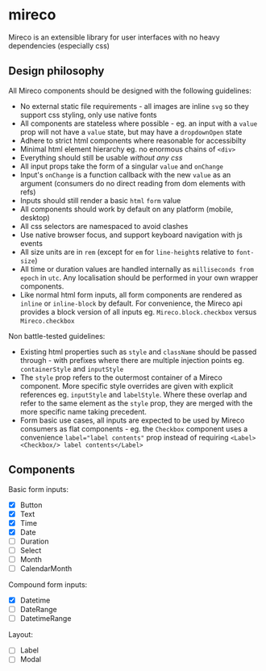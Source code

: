 # mireco

Mireco is an extensible library for user interfaces with no heavy dependencies (especially css)

## Design philosophy

All Mireco components should be designed with the following guidelines:

- No external static file requirements - all images are inline `svg` so they support css styling,
  only use native fonts
- All components are stateless where possible - eg. an input with a `value` prop will not have a
  `value` state, but may have a `dropdownOpen` state
- Adhere to strict html components where reasonable for accessibilty
- Minimal html element hierarchy eg. no enormous chains of `<div>`
- Everything should still be usable _without any css_
- All input props take the form of a singular `value` and `onChange`
- Input's `onChange` is a function callback with the new `value` as an argument (consumers do no
  direct reading from dom elements with refs)
- Inputs should still render a basic `html` `form` value
- All components should work by default on any platform (mobile, desktop)
- All css selectors are namespaced to avoid clashes
- Use native browser focus, and support keyboard navigation with js events
- All size units are in `rem` (except for `em` for `line-height`s relative to `font-size`)
- All time or duration values are handled internally as `milliseconds from epoch` in `utc`. Any
  localisation should be performed in your own wrapper components.
- Like normal html form inputs, all form components are rendered as `inline` or `inline-block` by
  default. For convenience, the Mireco api provides a block version of all inputs eg.
  `Mireco.block.checkbox` versus `Mireco.checkbox`

Non battle-tested guidelines:

- Existing html properties such as `style` and `className` should be passed through - with prefixes
  where there are multiple injection points eg. `containerStyle` and `inputStyle`
- The `style` prop refers to the outermost container of a Mireco component. More specific style
  overrides are given with explicit references eg. `inputStyle` and `labelStyle`. Where these
  overlap and refer to the same element as the `style` prop, they are merged with the more specific
  name taking precedent.
- Form basic use cases, all inputs are expected to be used by Mireco consumers as flat components -
  eg. the `Checkbox` component uses a convenience `label="label contents"` prop instead of requiring
  `<Label><Checkbox/> label contents</Label>`

## Components

Basic form inputs:

- [x] Button
- [x] Text
- [x] Time
- [x] Date
- [ ] Duration
- [ ] Select
- [ ] Month
- [ ] CalendarMonth

Compound form inputs:

- [x] Datetime
- [ ] DateRange
- [ ] DatetimeRange

Layout:

- [ ] Label
- [ ] Modal
